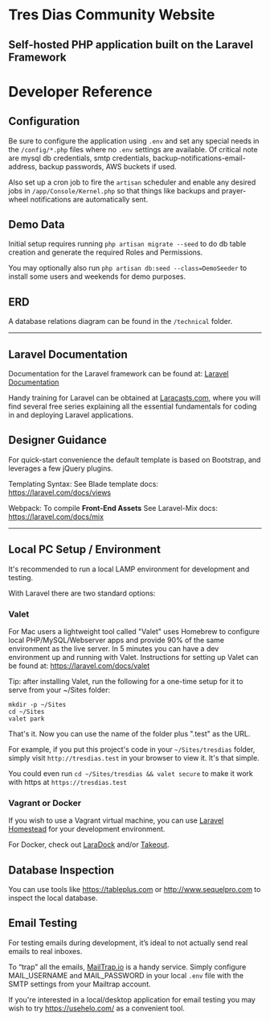# Tres Dias Community Website

## Self-hosted PHP application built on the Laravel Framework


# Developer Reference

## Configuration

Be sure to configure the application using `.env` and set any special needs in the `/config/*.php` files where no `.env` settings are available. Of critical note are mysql db credentials, smtp credentials, backup-notifications-email-address, backup passwords, AWS buckets if used.

Also set up a cron job to fire the `artisan` scheduler and enable any desired jobs in `/app/Console/Kernel.php` so that things like backups and prayer-wheel notifications are automatically sent.

## Demo Data

Initial setup requires running `php artisan migrate --seed` to do db table creation and generate the required Roles and Permissions.

You may optionally also run `php artisan db:seed --class=DemoSeeder` to install some users and weekends for demo purposes.

## ERD
A database relations diagram can be found in the `/technical` folder.

--- 

## Laravel Documentation

Documentation for the Laravel framework can be found at: [Laravel Documentation](https://laravel.com/docs)

Handy training for Laravel can be obtained at [Laracasts.com](https://laracasts.com), where you will find several free series explaining all the essential fundamentals for coding in and deploying Laravel applications.


## Designer Guidance

For quick-start convenience the default template is based on Bootstrap, and leverages a few jQuery plugins.

Templating Syntax: See Blade template docs: https://laravel.com/docs/views

Webpack: To compile **Front-End Assets** See Laravel-Mix docs: https://laravel.com/docs/mix

---

## Local PC Setup / Environment

It's recommended to run a local LAMP environment for development and testing.

With Laravel there are two standard options:

### Valet
For Mac users a lightweight tool called "Valet" uses Homebrew to configure local PHP/MySQL/Webserver apps and provide 90% of the same environment as the live server. In 5 minutes you can have a dev environment up and running with Valet. Instructions for setting up Valet can be found at: https://laravel.com/docs/valet

Tip: after installing Valet, run the following for a one-time setup for it to serve from your ~/Sites folder:

```
mkdir -p ~/Sites
cd ~/Sites
valet park
```

That's it. Now you can use the name of the folder plus ".test" as the URL. 

For example, if you put this project's code in your `~/Sites/tresdias` folder, simply visit `http://tresdias.test` in your browser to view it. It's that simple.

You could even run `cd ~/Sites/tresdias && valet secure` to make it work with https at `https://tresdias.test`


### Vagrant or Docker

If you wish to use a Vagrant virtual machine, you can use [Laravel Homestead](https://laravel.com/docs/homestead) for your development environment.

For Docker, check out [LaraDock](https://laradock.io) and/or [Takeout](https://github.com/tightenco/takeout).


## Database Inspection

You can use tools like https://tableplus.com or http://www.sequelpro.com to inspect the local database.

## Email Testing
For testing emails during development, it’s ideal to not actually send real emails to real inboxes. 

To “trap” all the emails, [MailTrap.io](https://mailtrap.io) is a handy service. Simply configure MAIL_USERNAME and MAIL_PASSWORD in your local `.env` file with the SMTP settings from your Mailtrap account.

If you're interested in a local/desktop application for email testing you may wish to try https://usehelo.com/ as a convenient tool.
